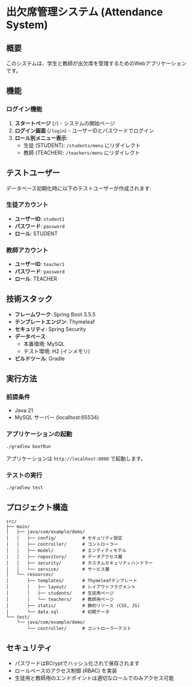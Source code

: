 # 出欠席管理システム (Attendance System)

## 概要
このシステムは、学生と教師が出欠席を管理するためのWebアプリケーションです。

## 機能

### ログイン機能
1. **スタートページ** (`/`) - システムの開始ページ
2. **ログイン画面** (`/login`) - ユーザーIDとパスワードでログイン
3. **ロール別メニュー表示**:
   - 生徒 (STUDENT): `/students/menu` にリダイレクト
   - 教師 (TEACHER): `/teachers/menu` にリダイレクト

## テストユーザー

データベース初期化時に以下のテストユーザーが作成されます:

### 生徒アカウント
- **ユーザーID**: `student1`
- **パスワード**: `password`
- **ロール**: STUDENT

### 教師アカウント
- **ユーザーID**: `teacher1`
- **パスワード**: `password`
- **ロール**: TEACHER

## 技術スタック
- **フレームワーク**: Spring Boot 3.5.5
- **テンプレートエンジン**: Thymeleaf
- **セキュリティ**: Spring Security
- **データベース**: 
  - 本番環境: MySQL
  - テスト環境: H2 (インメモリ)
- **ビルドツール**: Gradle

## 実行方法

### 前提条件
- Java 21
- MySQL サーバー (localhost:65534)

### アプリケーションの起動
```bash
./gradlew bootRun
```

アプリケーションは `http://localhost:8080` で起動します。

### テストの実行
```bash
./gradlew test
```

## プロジェクト構造
```
src/
├── main/
│   ├── java/com/example/demo/
│   │   ├── config/          # セキュリティ設定
│   │   ├── controller/      # コントローラー
│   │   ├── model/           # エンティティモデル
│   │   ├── repository/      # データアクセス層
│   │   ├── security/        # カスタムセキュリティハンドラー
│   │   └── service/         # サービス層
│   └── resources/
│       ├── templates/       # Thymeleafテンプレート
│       │   ├── layout/      # レイアウトフラグメント
│       │   ├── students/    # 生徒用ページ
│       │   └── teachers/    # 教師用ページ
│       ├── static/          # 静的リソース (CSS, JS)
│       └── data.sql         # 初期データ
└── test/
    └── java/com/example/demo/
        └── controller/      # コントローラーテスト
```

## セキュリティ
- パスワードはBCryptでハッシュ化されて保存されます
- ロールベースのアクセス制御 (RBAC) を実装
- 生徒用と教師用のエンドポイントは適切なロールでのみアクセス可能
